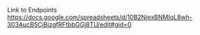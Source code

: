 Link to Endpoints
https://docs.google.com/spreadsheets/d/10B2NjexBNMIqL8wh-303AucB5CjBjzgfRFtbbGGj8TU/edit#gid=0
